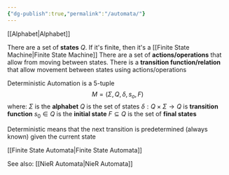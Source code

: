 ```yaml
---
{"dg-publish":true,"permalink":"/automata/"}
---
```


[[Alphabet\|Alphabet]]

There are a set of **states** $Q$. If it's finite, then it's a [[Finite State Machine\|Finite State Machine]]
There are a set of **actions/operations** that allow from moving between states.
There is a **transition function/relation** that allow movement between states using actions/operations

Deterministic Automation is a 5-tuple
$$M = (\Sigma, Q, \delta, s_o, F)$$
where: $\Sigma$ is the **alphabet**
$Q$ is the set of states
$\delta: Q \times \Sigma \to Q$ is **transition function**
$s_0 \in Q$ is the **initial state**
$F \subseteq Q$ is the set of **final states**

Deterministic means that the next transition is predetermined (always known) given the current state

[[Finite State Automata\|Finite State Automata]]

See also: [[NieR Automata\|NieR Automata]]